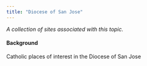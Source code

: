 ```yaml
---
title: "Diocese of San Jose"
---
```



*A collection of sites associated with this topic.*

#### Background

Catholic places of interest in the Diocese of San Jose


